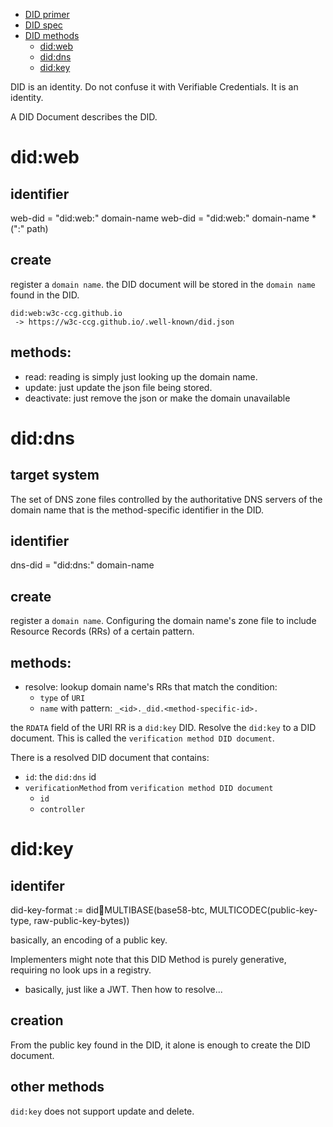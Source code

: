 - [DID primer](https://w3c-ccg.github.io/did-primer/)
- [DID spec](https://www.w3.org/TR/did-core/)
- [DID methods](https://w3c.github.io/did-spec-registries/#did-methods)
  - [did:web](https://w3c-ccg.github.io/did-method-web/)
  - [did:dns](https://danubetech.github.io/did-method-dns/)
  - [did:key](https://w3c-ccg.github.io/did-method-key/)


DID is an identity. Do not confuse it with Verifiable Credentials. It is an identity.

A DID Document describes the DID.

# did:web
## identifier
web-did = "did:web:" domain-name
web-did = "did:web:" domain-name * (":" path)


## create
register a `domain name`. the DID document will be stored in the `domain name` found in the DID.

```
did:web:w3c-ccg.github.io
 -> https://w3c-ccg.github.io/.well-known/did.json
```

## methods:
- read: reading is simply just looking up the domain name.
- update: just update the json file being stored.
- deactivate: just remove the json or make the domain unavailable


# did:dns
## target system
The set of DNS zone files controlled by the authoritative DNS servers of the domain name that is the method-specific identifier in the DID.

## identifier
dns-did = "did:dns:" domain-name

## create
register a `domain name`. Configuring the domain name's zone file to include Resource Records (RRs) of a certain pattern.

## methods:
- resolve: lookup domain name's RRs that match the condition:
  - `type` of `URI`
  - `name` with pattern: `_<id>._did.<method-specific-id>.`

the `RDATA` field of the URI RR is a `did:key` DID. Resolve the `did:key` to a DID document. This is called the `verification method DID document`.

There is a resolved DID document that contains:
- `id`: the `did:dns` id
- `verificationMethod` from `verification method DID document`
  - `id`
  - `controller`


# did:key
## identifer
did-key-format := did:key:MULTIBASE(base58-btc, MULTICODEC(public-key-type, raw-public-key-bytes))

basically, an encoding of a public key.

Implementers might note that this DID Method is purely generative, requiring no look ups in a registry.
- basically, just like a JWT. Then how to resolve...

## creation
From the public key found in the DID, it alone is enough to create the DID document.

## other methods
`did:key` does not support update and delete.
